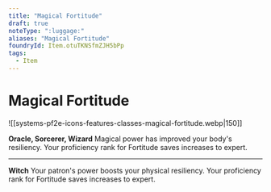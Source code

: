 ```yaml
---
title: "Magical Fortitude"
draft: true
noteType: ":luggage:"
aliases: "Magical Fortitude"
foundryId: Item.otuTKNSfmZJH5bPp
tags:
  - Item
---
```


# Magical Fortitude
![[systems-pf2e-icons-features-classes-magical-fortitude.webp|150]]

**Oracle, Sorcerer, Wizard** Magical power has improved your body's resiliency. Your proficiency rank for Fortitude saves increases to expert.

* * *

**Witch** Your patron's power boosts your physical resiliency. Your proficiency rank for Fortitude saves increases to expert.

